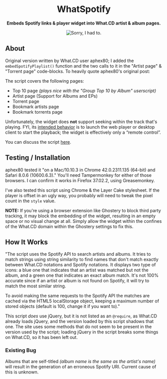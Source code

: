 <h1 align="center">WhatSpotify</h1>

<p align="center"><b>Embeds Spotify links & player widget into What.CD artist & album pages.</b></p>

<p align="center">
  <img src="https://raw.github.com/Wingman4l7/whatSpotify/master/whatSpotify_screenshot.png" alt="Sorry, I had to."/>
</p>

## About ##
Original version written by What.CD user aphex80; I added the `embedSpotifyPlaylist()` function and the two calls to it in the "Artist page" & "Torrent page" code-blocks.  To heavily quote aphex80's original post:

The script covers the following pages:

- Top 10 page *(plays nice with the "Group Top 10 by Album" userscript)*
- Artist page (Support for Albums and EPs)
- Torrent page
- Bookmark artists page
- Bookmark torrents page

Unfortunately, the widget does **not** support seeking within the track that's playing.  FYI, its [intended behavior][1] is to launch the web player or desktop client to start the playback; the widget is effectively only a “remote control”.

You can discuss the script [here][2].

  [1]: https://developer.spotify.com/technologies/widgets/spotify-play-button/
  [2]: https://what.cd/forums.php?action=viewthread&threadid=199881

## Testing / Installation ##
aphex80 tested it "on a Mac/10.10.3 in Chrome 42.0.2311.135 (64-bit) and Safari 8.0.6 (10600.6.3)."  You'll need Tampermonkey for either of those browsers.  I can confirm it works in Firefox 37.02.2, using Greasemonkey.  

I've also tested this script using Chrome & the Layer Cake stylesheet.  If the player is offset in an ugly way, you probably will need to tweak the pixel count in the `style` value.

**NOTE:** If you're using a browser extension like Ghostery to block third party tracking, it may block the embedding of the widget, resulting in an empty space or no visual change at all.  Simply allow the widget within the confines of the What.CD domain within the Ghostery settings to fix this. 

## How It Works ##
"The script uses the Spotify API to search artists and albums. It tries to match strings using string similarity to find names that don't match exactly between What.CD notations and Spotify notations. It displays two type of icons: a blue one that indicates that an artist was matched but not the album, and a green one that indicates an exact album match. It's not 100% accurate since if an artist or album is not found on Spotify, it will try to match the most similar string.

To avoid making the same requests to the Spotify API the matches are cached via the HTML5 localStorage object, keeping a maximum number of stored objects (default is 100, change it if you want to)."

This script *does* use jQuery, but it is not listed as an `@require`, as What.CD already loads jQuery, and the version loaded by this script shadows that one. The site uses some methods that do not seem to be present in the version used by the script; loading jQuery in the script breaks some things on What.CD, so it has been left out.

### Existing Bug ###
Albums that are self-titled *(album name is the same as the artist's name)* will result in the generation of an erroneous Spotify URI.  Current cause of this is unknown.
